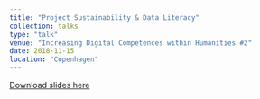 ```yaml
---
title: "Project Sustainability & Data Literacy"
collection: talks
type: "talk"
venue: "Increasing Digital Competences within Humanities #2"
date: 2018-11-15
location: "Copenhagen"
---
```


[Download slides here](http://knielbo.github.io/files/kln_neic_dhl.pdf)
